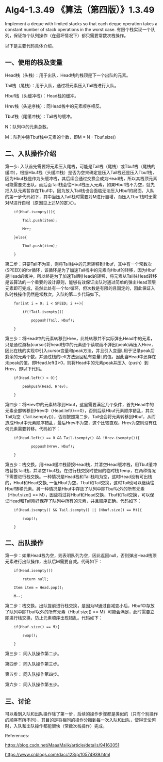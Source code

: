 # Alg4-1.3.49 《算法（第四版）》1.3.49
Implement a deque with limited stacks so that each deque operation takes a constant number of stack operations in the worst case.
有限个栈实现一个队列，保证每个队列操作（在最坏情况下）都只需要常数次栈操作。

以下是主要代码具体介绍。

## 一、使用的栈及变量

Head栈（头栈）：用于出队，Head栈的栈顶是下一个出队的元素。

Tail栈（尾栈）：用于入队，通过将元素压入Tail栈进行入队。

Hbuf栈（头缓冲栈）：Head栈的缓冲。

Hrev栈（头逆序栈）：同Head栈中的元素顺序相反。

Tbuf栈（尾缓冲栈）：Tail栈的缓冲。

N：队列中的元素总数。

M：队列中除Tbuf栈中元素的个数，即M = N - Tbuf.size()

## 二、入队操作介绍

第一步: 入队首先需要将元素压入尾栈，可能是Tail栈（尾栈）或Tbuf栈（尾栈的缓冲），根据Hbuf栈（头缓冲栈）是否为空来确定是压入Tail栈还是压入Tbuf栈，因为Hbuf栈是作为头缓冲栈，其后续会通过交换会成为Head栈，所以其栈顶元素可能需要先出队，而后面Tail栈会往Hbuf栈压入元素，如果Hbuf栈不为空，就先把入队元素暂存在Tbuf中，因为放入Tail栈也会面临无法压入Hbuf的局面。入队的第一步代码如下，其中当压入Tail栈时需要对M进行自增，而压入Tbuf栈时无需对M进行自增（原因见上述M的定义）。

        if(Hbuf.isempty()){

            Tail.push(item);
            
            M++;
            
        }else{
        
            Tbuf.push(item);
            
        }

第二步：只要Tail不为空，则将Tail栈中的元素转移到Hbuf，其中有一个常数次(SPEED)的for循环，该循环是为了加速Tail栈中的元素向Hbuf的转移，因为Hbuf是Head的缓冲，所以终是为了加速Tail到Head的转移，将元素从Tail往Head转移是该算法的一个重要的设计原则，能够有效保证出队时通过简单的弹出Head顶层元素即可完成，虽然此处有一个for循环，但次数是有限的且固定的，因此保证入队时栈操作仍然是常数次。入队的第二步代码如下。

        for(int i = 0; i < SPEED; i ++){
        
            if(!Tail.isempty())
            
                poppush(Tail, Hbuf);
                
        }

第三步：将Head中的元素转移到Hrev，此处转移并不实际弹出Head中的元素，只是通过游标(cursor)将head栈中的元素逐个读取而不弹出(peak)再压入Hrev，因此在栈的实现中引入cursor变量和peak方法，并且引入变量L用于记录peak后剩余的元素个数，并通过栈的left方法返回私有变量L的值。因此当Head中还存在未peak的值，即Head.left()>0，则将Head中的元素peak并压入（push）到Hrev，即以下代码。

        if(Head.left() > 0){
        
            peakpush(Head, Hrev);
            
        }

第四步：将Hrev中的元素转移到Hbuf，这里需要满足几个条件，首先Head中的元素全部转移到Hrev中（Head.left()==0），否则后续Hbuf元素顺序错乱，其次Tail为空（Tail.isempty()），否则按照第二步，Tail也会将元素转移到Hbuf，从而造成Hbuf中元素顺序错乱，最后Hrev不为空，这个比较直观，Hrev为空则没有任何元素需要转移。代码如下：

        if(Head.left() == 0 && Tail.isempty() && !Hrev.isempty()){
        
                poppush(Hrev, Hbuf);
                
        }

第五步：栈交换，用Head缓冲栈替换Head栈，并清空Head缓冲栈，用Tbuf缓冲栈替换Tail栈，并清空Tbuf栈，在进行栈交换时使用的临时栈Temp，在两种情况下需要进行栈交换。一种情况是Head栈和Tail栈均为空，这时Head没有可出栈的，Hbuf和Head交换, 一但Hbuf为空，Tbuf和Tail交换，这时Tail也可以继续往Hbuf转移元素。另一种情况是Hbuf中存放了队列中除Tbuf以外的所有元素（Hbuf.size() == M），因些将过将Hbuf和Head交换，Tbuf和Tail交换，可以保证Head和Tail刚好保存了队列中所有的元素，并且顺序正确。代码如下：

        if(Head.isempty() && Tail.isempty() || (Hbuf.size() == M)){
        
            swap();
            
        }

## 二、出队操作

第一步：如果Head栈为空，则表明队列为空，因此返回null，否则弹出Head栈顶元素进行出队操作，出队后M需要自减。代码如下：

        if(Head.isempty())
        
            return null;
            
        Item item = Head.pop();
        
        M--;

第二步：栈交换，出队提前进行栈交换，是因为M通过自减变小后，Hbuf中存放了队列中除Tbuf以外的所有元素（Hbuf.size() == M）可能会满足，此时需要立即进行栈交换，防止元素顺序出现错乱。代码如下：
        
        if(Hbuf.size() == M){
        
            swap();
            
        }

第三步： 同入队操作第二步。

第四步： 同入队操作第三步。

第五步： 同入队操作第四步。

第六步： 同入队操作第五步。

## 三、讨论

可以看到入队和出队操作除了第一步，后续的操作步骤都是类似的（只有个别操作的顺序有所不同），其目的是将相同的操作分摊到每一次入队和出队，使得无论何时，入队和出队操作都能很快（常数次栈操作）完成。

References:

https://blog.csdn.net/MaaaMalik/article/details/94163051

https://www.cnblogs.com/dacc123/p/10574939.html
